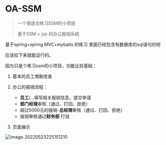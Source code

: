 # OA-SSM

> 一个很适合练习SSM的小项目
>
> 基于SSM + jsp 的办公报销系统

基于spring+spring MVC+mybatis 的练习
里面已经包含有数据库的sql语句的啦

应该拉下来就能运行的。

因为只是个练习ssm的小项目，功能比较基础：

1. 基本的员工增删改查

2. 办公的报销流程：
   - **员工**/...填写相关报销信息，提交申请
   - **部门经理**审核（通过、打回、拒绝）
   - 超过5000元的报销-**总经理**审核（通过、打回、拒绝）
   - 报销审核通过**财务部** 打钱
3. 页面展示


![image-20220523225151210](https://xingqiu-tuchuang-1256524210.cos.ap-shanghai.myqcloud.com/4496/image-20220523225151210.png)

